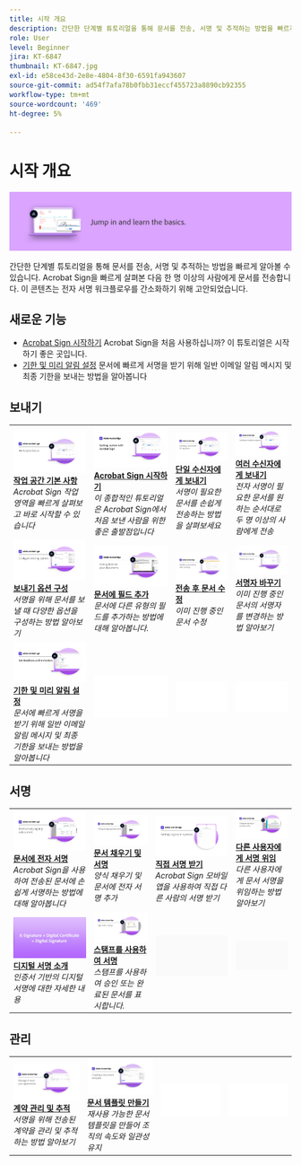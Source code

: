 ```yaml
---
title: 시작 개요
description: 간단한 단계별 튜토리얼을 통해 문서를 전송, 서명 및 추적하는 방법을 빠르게 알아볼 수 있습니다
role: User
level: Beginner
jira: KT-6847
thumbnail: KT-6847.jpg
exl-id: e58ce43d-2e8e-4804-8f30-6591fa943607
source-git-commit: ad54f7afa78b0fbb31eccf455723a8890cb92355
workflow-type: tm+mt
source-wordcount: '469'
ht-degree: 5%

---
```


# 시작 개요

![Sign 시작 이미지](../assets/Hero-GettingStarted.png)

간단한 단계별 튜토리얼을 통해 문서를 전송, 서명 및 추적하는 방법을 빠르게 알아볼 수 있습니다. Acrobat Sign을 빠르게 살펴본 다음 한 명 이상의 사람에게 문서를 전송합니다. 이 콘텐츠는 전자 서명 워크플로우를 간소화하기 위해 고안되었습니다.

## 새로운 기능

* [Acrobat Sign 시작하기](new-sender.md)
Acrobat Sign을 처음 사용하십니까? 이 튜토리얼은 시작하기 좋은 곳입니다.
* [기한 및 미리 알림 설정](set-deadlines-reminders.md)
문서에 빠르게 서명을 받기 위해 일반 이메일 알림 메시지 및 최종 기한을 보내는 방법을 알아봅니다

## 보내기

<table style="table-layout:fixed">
<tr>
 <td>
    <a href="quick-tour.md">
      <img alt="작업 공간 기본 사항" src="../assets/workspace_1280.png" />
    </a>
    <div>
    <a href="quick-tour.md"><strong>작업 공간 기본 사항</strong></a>
    </div>
    <em>Acrobat Sign 작업 영역을 빠르게 살펴보고 바로 시작할 수 있습니다</em>
    <br>
  </td>
  <td>
    <a href="new-sender.md">
      <img alt="Acrobat Sign 시작하기" src="../assets/gettingstartednew.png" />
    </a>
    <div>
    <a href="new-sender.md"><strong>Acrobat Sign 시작하기</strong></a>
    </div>
    <em>이 종합적인 튜토리얼은 Acrobat Sign에서 처음 보낸 사람을 위한 좋은 출발점입니다</em>
    <br>
  </td>
  <td>
    <a href="send-to-single-recipient.md">
      <img alt="단일 수신자에게 보내기" src="../assets/Send-to-single-recipient.png" />
    </a>
    <div>
    <a href="send-to-single-recipient.md"><strong>단일 수신자에게 보내기</strong></a>
    </div>
    <em>서명이 필요한 문서를 손쉽게 전송하는 방법을 살펴보세요</em>
    <br>
  </td>
  <td>
    <a href="send-to-multiple-recipients.md">
      <img alt="여러 수신자에게 보내기" src="../assets/Sending-to-multiple-recipients.png" />
    </a>
    <div>
    <a href="send-to-multiple-recipients.md"><strong>여러 수신자에게 보내기</strong></a>
    </div>
    <em>전자 서명이 필요한 문서를 원하는 순서대로 두 명 이상의 사람에게 전송</em>
    <br>
  </td>
</tr>
<tr>
  <td>
    <a href="sending-options.md">
      <img alt="보내기 옵션 구성" src="../assets/Sendingoptions.png" />
    </a>
    <div>
    <a href="sending-options.md"><strong>보내기 옵션 구성</strong></a>
    </div>
    <em>서명을 위해 문서를 보낼 때 다양한 옵션을 구성하는 방법 알아보기</em>
    <br>
  </td>
  <td>
    <a href="adding-fields.md">
      <img alt="문서에 필드 추가" src="../assets/AddingFields.png" />
    </a>
    <div>
    <a href="adding-fields.md"><strong>문서에 필드 추가</strong></a>
    </div>
    <em>문서에 다른 유형의 필드를 추가하는 방법에 대해 알아봅니다.</em>
    <br>
  </td>
  <td>
    <a href="modify-in-flight.md">
      <img alt="전송 후 문서 수정" src="../assets/Modifying-sending.png" />
    </a>
    <div>
    <a href="modify-in-flight.md"><strong>전송 후 문서 수정</strong></a>
    </div>
    <em>이미 진행 중인 문서 수정</em>
    <br>
  </td>
  <td>
    <a href="replace-signer.md">
      <img alt="서명자 바꾸기" src="../assets/replace-signer.png" />
    </a>
    <div>
    <a href="replace-signer.md"><strong>서명자 바꾸기</strong></a>
    </div>
    <em>이미 진행 중인 문서의 서명자를 변경하는 방법 알아보기</em>
     <br>
  </td>
</tr>
<tr>
  <td>
      <a href="set-deadlines-reminders.md">
        <img alt="기한 및 미리 알림 설정" src="../assets/Reminders.png" />
      </a>
      <div>
      <a href="set-deadlines-reminders.md"><strong>기한 및 미리 알림 설정</strong></a>
      </div>
      <em>문서에 빠르게 서명을 받기 위해 일반 이메일 알림 메시지 및 최종 기한을 보내는 방법을 알아봅니다</em>
      <br>
    </td> 
  <td>
      <img alt="스페이서" src="../assets/Whitespacer.png" />
      <div>
      <br>
    </td>
    <td>
      <img alt="스페이서" src="../assets/Whitespacer.png" />
      <div>
      <br>
    </td>
    <td>
      <img alt="스페이서" src="../assets/Whitespacer.png" />
      <div>
      <br>
    </td>
</tr>
</table>

## 서명

<table style="table-layout:fixed">
<tr>
  <td>
    <a href="electronically-sign-a-document.md">
      <img alt="문서에 전자 서명" src="../assets/Electronically-sign.png" />
    </a>
    <div>
    <a href="electronically-sign-a-document.md"><strong>문서에 전자 서명</strong></a>
    </div>
    <em>Acrobat Sign을 사용하여 전송된 문서에 손쉽게 서명하는 방법에 대해 알아봅니다</em>
    <br>
  </td>
  <td>
    <a href="fill-and-sign.md">
      <img alt="문서 채우기 및 서명" src="../assets/FillandSign.png" />
    </a>
    <div>
    <a href="fill-and-sign.md"><strong>문서 채우기 및 서명</strong></a>
    </div>
    <em>양식 채우기 및 문서에 전자 서명 추가</em>
    <br>
  </td>
  <td>
    <a href="sign-in-person.md">
      <img alt="직접 서명 받기" src="../assets/In-person.png" />
    </a>
    <div>
    <a href="sign-in-person.md"><strong>직접 서명 받기</strong></a>
    </div>
    <em>Acrobat Sign 모바일 앱을 사용하여 직접 다른 사람의 서명 받기</em>
    <br>
  </td>
  <td>
    <a href="delegate-signing.md">
      <img alt="다른 사용자에게 서명 위임" src="../assets/Delegatesigning.png" />
    </a>
    <div>
    <a href="delegate-signing.md"><strong>다른 사용자에게 서명 위임</strong></a>
    </div>
    <em>다른 사용자에게 문서 서명을 위임하는 방법 알아보기</em>
    <br>
  </td>
</tr>
<tr>
  <td>
    <a href="sign-with-a-digital-signature.md">
      <img alt="디지털 서명 소개" src="../assets/Whatisdigsig_1280.jpg" />
    </a>
    <div>
    <a href="sign-with-a-digital-signature.md"><strong>디지털 서명 소개</strong></a>
    </div>
    <em>인증서 기반의 디지털 서명에 대한 자세한 내용</em>
    <br>
  </td>
  <td>
    <a href="sign-with-a-stamp.md">
      <img alt="스탬프를 사용하여 서명" src="../assets/Stamp.png" />
    </a>
    <div>
    <a href="sign-with-a-stamp.md"><strong>스탬프를 사용하여 서명</strong></a>
    </div>
    <em>스탬프를 사용하여 승인 또는 완료된 문서를 표시합니다.</em>
     <br>
  </td> 
 <td>
    <img alt="스페이서" src="../assets/Grayspacer.png" />
    <div>
    <br>
  </td>
  <td>
    <img alt="스페이서" src="../assets/Grayspacer.png" />
    <div>
    <br>
  </td>
</tr>  
</table>

## 관리

<table style="table-layout:fixed">
<tr>
  <td>
    <a href="manage-and-track.md">
      <img alt="계약 관리 및 추적" src="../assets/Manage_1280.png" />
    </a>
    <div>
    <a href="manage-and-track.md"><strong>계약 관리 및 추적</strong></a>
    </div>
    <em>서명을 위해 전송된 계약을 관리 및 추적하는 방법 알아보기</em>
    <br>
  </td>
  <td>
    <a href="../sign-advanced-users/create-a-template.md">
      <img alt="문서 템플릿 만들기" src="../assets/Template.png" />
    </a>
    <div>
    <a href="../sign-advanced-users/create-a-template.md"><strong>문서 템플릿 만들기</strong></a>
    </div>
    <em>재사용 가능한 문서 템플릿을 만들어 조직의 속도와 일관성 유지</em>
    <br>
  </td>
  <td>
    <img alt="스페이서" src="../assets/Whitespacer.png" />
    <div>
    <br>
  </td>
  <td>
    <img alt="스페이서" src="../assets/Whitespacer.png" />
    <div>
    <br>
  </td>
</tr>
</table>
